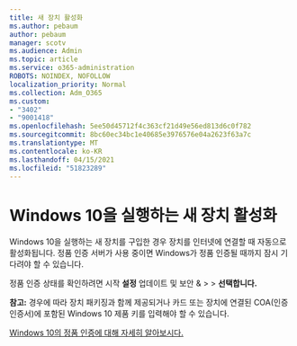 ```yaml
---
title: 새 장치 활성화
ms.author: pebaum
author: pebaum
manager: scotv
ms.audience: Admin
ms.topic: article
ms.service: o365-administration
ROBOTS: NOINDEX, NOFOLLOW
localization_priority: Normal
ms.collection: Adm_O365
ms.custom:
- "3402"
- "9001418"
ms.openlocfilehash: 5ee50d45712f4c363cf21d49e56ed813d6c0f782
ms.sourcegitcommit: 8bc60ec34bc1e40685e3976576e04a2623f63a7c
ms.translationtype: MT
ms.contentlocale: ko-KR
ms.lasthandoff: 04/15/2021
ms.locfileid: "51823289"
---
```

# <a name="activating-a-new-device-running-windows-10"></a>Windows 10을 실행하는 새 장치 활성화

Windows 10을 실행하는 새 장치를 구입한 경우 장치를 인터넷에 연결할 때 자동으로 활성화됩니다. 정품 인증 서버가 사용 중이면 Windows가 정품 인증될 때까지 잠시 기다려야 할 수 있습니다.

정품 인증 상태를 확인하려면 시작 **설정** 업데이트 및 보안 &  >    >  **선택합니다.**

**참고:** 경우에 따라 장치 패키징과 함께 제공되거나 카드 또는 장치에 연결된 COA(인증 인증서)에 포함된 Windows 10 제품 키를 입력해야 할 수 있습니다.

[Windows 10의 정품 인증에 대해 자세히 알아보시다.](https://support.microsoft.com/help/12440)
